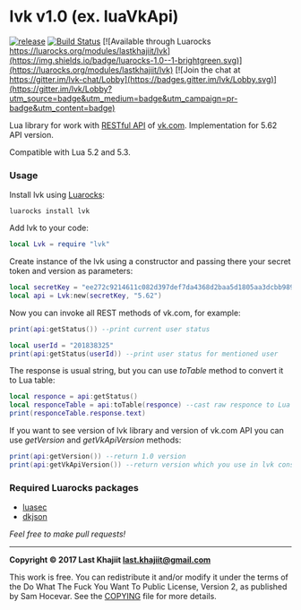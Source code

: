 lvk v1.0 (ex. luaVkApi)
=========

[![release](https://img.shields.io/badge/release-v1.0-brightgreen.png?style=default)](https://github.com/last-khajiit/lvk/releases/latest) [![Build Status](https://travis-ci.org/last-khajiit/lvk.svg?branch=master)](https://travis-ci.org/last-khajiit/lvk) [![Available through Luarocks https://luarocks.org/modules/lastkhajiit/lvk](https://img.shields.io/badge/luarocks-1.0--1-brightgreen.svg)](https://luarocks.org/modules/lastkhajiit/lvk) [![Join the chat at https://gitter.im/lvk-chat/Lobby](https://badges.gitter.im/lvk/Lobby.svg)](https://gitter.im/lvk/Lobby?utm_source=badge&utm_medium=badge&utm_campaign=pr-badge&utm_content=badge)

Lua library for work with [RESTful API](https://vk.com/dev/methods) of [vk.com](https://vk.com). Implementation for 5.62 API version.

Compatible with Lua 5.2 and 5.3.

### Usage
Install lvk using [Luarocks](https://luarocks.org/):
```
luarocks install lvk
```

Add lvk to your code:
```lua
local Lvk = require "lvk"
```

Create instance of the lvk using a constructor and passing there your secret token and version as parameters:
```lua
local secretKey = "ee272c9214611c082d397def7da4368d2baa5d1805aa3dcbb989a2e52bf0cec8c69da547b5d54b524da56"
local api = Lvk:new(secretKey, "5.62")
```

Now you can invoke all REST methods of vk.com, for example:
```lua
print(api:getStatus()) --print current user status

local userId = "201838325"
print(api:getStatus(userId)) --print user status for mentioned user
```

The response is usual string, but you can use _toTable_ method to convert it to Lua table:
```lua
local responce = api:getStatus()
local responceTable = api:toTable(responce) --cast raw responce to Lua table
print(responceTable.response.text)
```

If you want to see version of lvk library and version of vk.com API you can use _getVersion_ and _getVkApiVersion_ methods:
```lua
print(api:getVersion()) --return 1.0 version
print(api:getVkApiVersion()) --return version which you use in lvk constructor
```

### Required Luarocks packages

- [luasec](https://luarocks.org/modules/brunoos/luasec)
- [dkjson](https://luarocks.org/modules/dhkolf/dkjson)


*Feel free to make pull requests!*


---

**Copyright © 2017 Last Khajiit <last.khajiit@gmail.com>**

This work is free. You can redistribute it and/or modify it under the
terms of the Do What The Fuck You Want To Public License, Version 2,
as published by Sam Hocevar. See the [COPYING](https://raw.githubusercontent.com/last-khajiit/lua-vk-api/master/copying.txt) file for more details.
